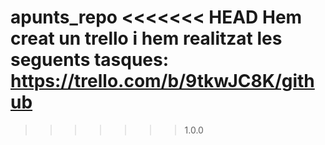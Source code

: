 apunts_repo
<<<<<<< HEAD
Hem creat un trello i hem realitzat les seguents tasques: https://trello.com/b/9tkwJC8K/github
=======
>>>>>>> 1.0.0
